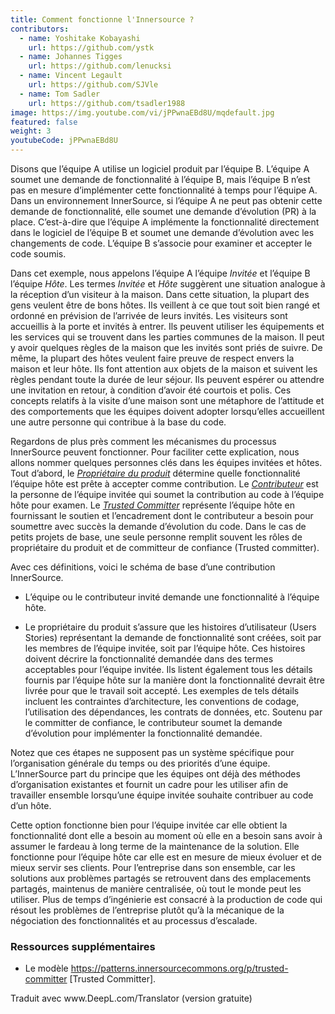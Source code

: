 ```yaml
---
title: Comment fonctionne l'Innersource ?
contributors:
  - name: Yoshitake Kobayashi
    url: https://github.com/ystk
  - name: Johannes Tigges
    url: https://github.com/lenucksi
  - name: Vincent Legault
    url: https://github.com/SJVle
  - name: Tom Sadler
    url: https://github.com/tsadler1988
image: https://img.youtube.com/vi/jPPwnaEBd8U/mqdefault.jpg
featured: false
weight: 3
youtubeCode: jPPwnaEBd8U
---
```

<div class="paragraph">
<p>Disons que l&#8217;équipe A utilise un logiciel produit par l&#8217;équipe B.
L&#8217;équipe A soumet une demande de fonctionnalité à l&#8217;équipe B, mais l&#8217;équipe B n&#8217;est pas en mesure d&#8217;implémenter cette fonctionnalité à temps pour l&#8217;équipe A.
Dans un environnement InnerSource, si l&#8217;équipe A ne peut pas obtenir cette demande de fonctionnalité, elle soumet une demande d&#8217;évolution (PR) à la place.
C&#8217;est-à-dire que l&#8217;équipe A implémente la fonctionnalité directement dans le logiciel de l&#8217;équipe B et soumet une demande d&#8217;évolution avec les changements de code.
L&#8217;équipe B s&#8217;associe pour examiner et accepter le code soumis.</p>
</div>
<div class="paragraph">
<p>Dans cet exemple, nous appelons l&#8217;équipe A l&#8217;équipe <em>Invitée</em> et l&#8217;équipe B l&#8217;équipe <em>Hôte</em>.
Les termes <em>Invitée</em> et <em>Hôte</em> suggèrent une situation analogue à la réception d&#8217;un visiteur à la maison.
Dans cette situation, la plupart des gens veulent être de bons hôtes.
Ils veillent à ce que tout soit bien rangé et ordonné en prévision de l&#8217;arrivée de leurs invités.
Les visiteurs sont accueillis à la porte et invités à entrer.
Ils peuvent utiliser les équipements et les services qui se trouvent dans les parties communes de la maison.
Il peut y avoir quelques règles de la maison que les invités sont priés de suivre.
De même, la plupart des hôtes veulent faire preuve de respect envers la maison et leur hôte.
Ils font attention aux objets de la maison et suivent les règles pendant toute la durée de leur séjour.
Ils peuvent espérer ou attendre une invitation en retour, à condition d&#8217;avoir été courtois et polis.
Ces concepts relatifs à la visite d&#8217;une maison sont une métaphore de l&#8217;attitude et des comportements que les équipes doivent adopter lorsqu&#8217;elles accueillent une autre personne qui contribue à la base du code.</p>
</div>
<div class="paragraph">
<p>Regardons de plus près comment les mécanismes du processus InnerSource peuvent fonctionner.
Pour faciliter cette explication, nous allons nommer quelques personnes clés dans les équipes invitées et hôtes.
Tout d&#8217;abord, le <a href="https://innersourcecommons.org/learn/learning-path/product-owner"><em>Propriétaire du produit</em></a> détermine quelle fonctionnalité l&#8217;équipe hôte est prête à accepter comme contribution.
Le <a href="https://innersourcecommons.org/learn/learning-path/contributor"><em>Contributeur</em></a> est la personne de l&#8217;équipe invitée qui soumet la contribution au code à l&#8217;équipe hôte pour examen.
Le <a href="https://innersourcecommons.org/learn/learning-path/trusted-committer"><em>Trusted Committer</em></a> représente l&#8217;équipe hôte en fournissant le soutien et l&#8217;encadrement dont le contributeur a besoin pour soumettre avec succès la demande d&#8217;évolution du code.
Dans le cas de petits projets de base, une seule personne remplit souvent les rôles de propriétaire du produit et de committeur de confiance (Trusted committer).</p>
</div>
<div class="paragraph">
<p>Avec ces définitions, voici le schéma de base d&#8217;une contribution InnerSource.</p>
</div>
<div class="ulist">
<ul>
<li>
<p>L&#8217;équipe ou le contributeur invité demande une fonctionnalité à l&#8217;équipe hôte.</p>
</li>
<li>
<p>Le propriétaire du produit s&#8217;assure que les histoires d&#8217;utilisateur (Users Stories) représentant la demande de fonctionnalité sont créées, soit par les membres de l&#8217;équipe invitée, soit par l&#8217;équipe hôte.
Ces histoires doivent décrire la fonctionnalité demandée dans des termes acceptables pour l&#8217;équipe invitée.
Ils listent également tous les détails fournis par l&#8217;équipe hôte sur la manière dont la fonctionnalité devrait être livrée pour que le travail soit accepté.
Les exemples de tels détails incluent les contraintes d&#8217;architecture, les conventions de codage, l&#8217;utilisation des dépendances, les contrats de données, etc.
Soutenu par le committer de confiance, le contributeur soumet la demande d&#8217;évolution pour implémenter la fonctionnalité demandée.</p>
</li>
</ul>
</div>
<div class="paragraph">
<p>Notez que ces étapes ne supposent pas un système spécifique pour l&#8217;organisation générale du temps ou des priorités d&#8217;une équipe. L&#8217;InnerSource part du principe que les équipes ont déjà des méthodes d&#8217;organisation existantes et fournit un cadre pour les utiliser afin de travailler ensemble lorsqu&#8217;une équipe invitée souhaite contribuer au code d&#8217;un hôte.</p>
</div>
<div class="paragraph">
<p>Cette option fonctionne bien pour l&#8217;équipe invitée car elle obtient la fonctionnalité dont elle a besoin au moment où elle en a besoin sans avoir à assumer le fardeau à long terme de la maintenance de la solution.
Elle fonctionne pour l&#8217;équipe hôte car elle est en mesure de mieux évoluer et de mieux servir ses clients.
Pour l&#8217;entreprise dans son ensemble, car les solutions aux problèmes partagés se retrouvent dans des emplacements partagés, maintenus de manière centralisée, où tout le monde peut les utiliser.
Plus de temps d&#8217;ingénierie est consacré à la production de code qui résout les problèmes de l&#8217;entreprise plutôt qu&#8217;à la mécanique de la négociation des fonctionnalités et au processus d&#8217;escalade.</p>
</div>
<div class="sect2">
<h3 id="_ressources_supplémentaires">Ressources supplémentaires</h3>
<div class="ulist">
<ul>
<li>
<p>Le modèle <a href="https://patterns.innersourcecommons.org/p/trusted-committer" class="bare">https://patterns.innersourcecommons.org/p/trusted-committer</a> [Trusted Committer].</p>
</li>
</ul>
</div>
<div class="paragraph">
<p>Traduit avec www.DeepL.com/Translator (version gratuite)</p>
</div>
</div>
<!--- This file autogenerated from https://github.com/InnerSourceCommons/InnerSourceLearningPath/blob/master/scripts -->